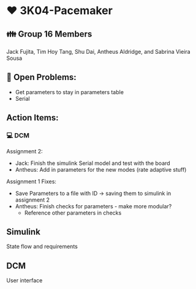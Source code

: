 # :hearts: 3K04-Pacemaker

## :family: Group 16 Members
Jack Fujita, Tim Hoy Tang, Shu Dai, Antheus Aldridge, and Sabrina Vieira Sousa

## :space_invader: Open Problems:
+ Get parameters to stay in parameters table
+ Serial

## Action Items:
### :computer: DCM
Assignment 2:
+ Jack: Finish the simulink Serial model and test with the board
+ Antheus: Add in parameters for the new modes (rate adaptive stuff)

Assignment 1 Fixes:
+ Save Parameters to a file with ID -> saving them to simulink in assignment 2
+ Antheus: Finish checks for parameters - make more modular?
    +  Reference other parameters in checks

## Simulink
State flow and requirements

## DCM
User interface


